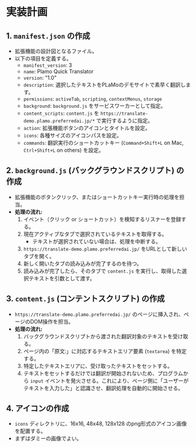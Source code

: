 # 実装計画

## 1. `manifest.json` の作成
- 拡張機能の設計図となるファイル。
- 以下の項目を定義する。
  - `manifest_version`: 3
  - `name`: Plamo Quick Translator
  - `version`: "1.0"
  - `description`: 選択したテキストをPLaMoのデモサイトで素早く翻訳します。
  - `permissions`: `activeTab`, `scripting`, `contextMenus`, `storage`
  - `background`: `background.js` をサービスワーカーとして指定。
  - `content_scripts`: `content.js` を `https://translate-demo.plamo.preferredai.jp/*` で実行するように指定。
  - `action`: 拡張機能ボタンのアイコンとタイトルを設定。
  - `icons`: 各種サイズのアイコンパスを設定。
  - `commands`: 翻訳実行のショートカットキー (`Command+Shift+L` on Mac, `Ctrl+Shift+L` on others) を設定。

## 2. `background.js` (バックグラウンドスクリプト) の作成
- 拡張機能のボタンクリック、またはショートカットキー実行時の処理を担当。
- **処理の流れ:**
  1. イベント（クリック or ショートカット）を検知するリスナーを登録する。
  2. 現在アクティブなタブで選択されているテキストを取得する。
     - テキストが選択されていない場合は、処理を中断する。
  3. `https://translate-demo.plamo.preferredai.jp/` をURLとして新しいタブを開く。
  4. 新しく開いたタブの読み込みが完了するのを待つ。
  5. 読み込みが完了したら、そのタブで `content.js` を実行し、取得した選択テキストを引数として渡す。

## 3. `content.js` (コンテントスクリプト) の作成
- `https://translate-demo.plamo.preferredai.jp/` のページに挿入され、ページのDOM操作を担当。
- **処理の流れ:**
  1. バックグラウンドスクリプトから渡された翻訳対象のテキストを受け取る。
  2. ページ内の「原文:」に対応するテキストエリア要素 (`textarea`) を特定する。
  3. 特定したテキストエリアに、受け取ったテキストをセットする。
  4. テキストをセットするだけでは翻訳が開始されないため、プログラムから `input` イベントを発火させる。これにより、ページ側に「ユーザーがテキストを入力した」と認識させ、翻訳処理を自動的に開始させる。

## 4. アイコンの作成
- `icons` ディレクトリに、16x16, 48x48, 128x128 のpng形式のアイコン画像を配置する。
- まずはダミーの画像でよい。 